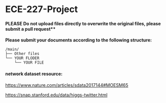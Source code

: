 # ECE-227-Project

#### PLEASE Do not upload files directly to overwrite the original files, please submit a pull request**

**Please submit your documents according to the following structure:**
```
/main/
├── Other files
└── YOUR FLODER
    └── YOUR FILE
```

#### network dataset resource:

https://www.nature.com/articles/sdata2017144#MOESM65

https://snap.stanford.edu/data/higgs-twitter.html
